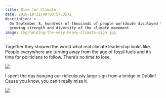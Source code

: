 ```yaml
---
title: Rise for Climate
date: 2018-10-31T09:00:57.357Z
description: >-
  On September 8, hundreds of thousands of people worldwide displayed the
  growing strength and diversity of the climate movement.
image: img/holding-the-very-heavy-climate-sign.jpg
---
```

Together they showed the world what real climate leadership looks like. People everywhere are turning away from the age of fossil fuels and it’s time for politicians to follow. There’s no time to lose.

![](/img/the-huge-sign-in-place-on-the-bridge.jpg)

I spent the day hanging our ridiculously large sign from a bridge in Dublin! Cause you know, you can't really miss it.

![](/img/me-giving-orders-probably.jpg)
